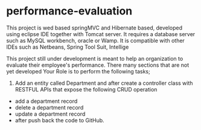 # performance-evaluation
This project is wed based springMVC and Hibernate based, developed using eclipse IDE together with Tomcat server. It requires a database server such as MySQL workbench, oracle or Wamp.
It is compatible with other IDEs such as Netbeans, Spring Tool Suit, Intellige

This project still under development is meant to help an organization to evaluate their employee's performance. There many sections that are not yet developed
 Your Role is to  perform the following tasks;
1. Add an entity called Department and after create a controller class with RESTFUL APIs that expose the following CRUD operation
- add a department record
- delete a department record
- update a department record
- after push back the code to GitHub.
